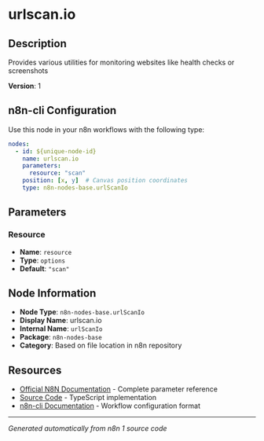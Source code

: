 # urlscan.io

## Description

Provides various utilities for monitoring websites like health checks or screenshots

**Version**: 1

## n8n-cli Configuration

Use this node in your n8n workflows with the following type:

```yaml
nodes:
  - id: ${unique-node-id}
    name: urlscan.io
    parameters:
      resource: "scan"
    position: [x, y]  # Canvas position coordinates
    type: n8n-nodes-base.urlScanIo
```

## Parameters

### Resource

- **Name**: `resource`
- **Type**: `options`
- **Default**: `"scan"`


## Node Information

- **Node Type**: `n8n-nodes-base.urlScanIo`
- **Display Name**: urlscan.io
- **Internal Name**: `urlScanIo`
- **Package**: `n8n-nodes-base`
- **Category**: Based on file location in n8n repository

## Resources

- [Official N8N Documentation](https://docs.n8n.io/integrations/builtin/app-nodes/n8n-nodes-base.urlscanio/) - Complete parameter reference
- [Source Code](https://github.com/n8n-io/n8n/blob/master/packages/nodes-base/nodes/UrlScanIo/UrlScanIo.node.ts) - TypeScript implementation
- [n8n-cli Documentation](https://github.com/edenreich/n8n-cli) - Workflow configuration format

---
*Generated automatically from n8n 1 source code*
